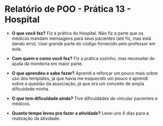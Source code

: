 # Relatório de POO - Prática 13 - Hospital

- **O que você fez?**
Fiz a prática do Hospital. Não fiz a parte que os médicos mandam mensagens para seus pacientes (até fiz, mas está dando erro). Usei grande parte do código fornecido pelo professor em aula.

- **Com quem e como você fez?**
Fiz a prática sozinho, mas necessitei de ajuda da monitoria em maior parte. 

- **O que aprendeu e sabe fazer?**
Aprendi a reforçar um pouco mais sobre uso dos templates, já que havia me esquecido um pouco e aprendi sobre a questão da associação, já que era um conceito de ampla dificuldade minha.

- **O que tem dificuldade ainda?**
Tive dificuldades de vincular pacientes e médicos.

- **Quanto tempo levou pra fazer a atividade?**
Levei uns 4 dias para a realização da atividade.
